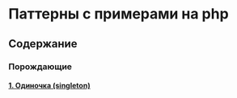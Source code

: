 # Паттерны с примерами на php

## Содержание
### Порождающие
#### [1. Одиночка (singleton)](singleton.php)

